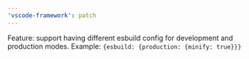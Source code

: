 ```yaml
---
'vscode-framework': patch
---
```


Feature: support having different esbuild config for development and production modes. Example: `{esbuild: {production: {minify: true}}}`
